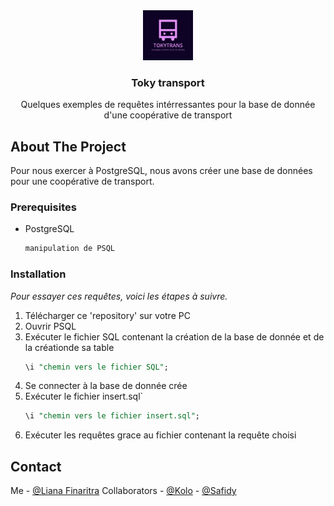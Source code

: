 <div id="top"></div>

<div align="center">
  <a href="https://github.com/othneildrew/Best-README-Template">
    <img src="images/logoToky.jpg" alt="Logo" width="80" height="80">
  </a>

  <h3 align="center">Toky transport</h3>

  <p align="center">
    Quelques exemples de requêtes intérressantes pour la base de donnée d'une coopérative de transport
  </p>
</div>

<!-- ABOUT THE PROJECT -->
## About The Project

Pour nous exercer à PostgreSQL, nous avons créer une base de données pour une coopérative de transport.

### Prerequisites

* PostgreSQL
  ```sh
  manipulation de PSQL
  ```

### Installation

_Pour essayer ces requêtes, voici les étapes à suivre._

1. Télécharger ce 'repository' sur votre PC
2. Ouvrir PSQL
3. Exécuter le fichier SQL contenant la création de la base de donnée et de la créationde sa table
   ```sql
   \i "chemin vers le fichier SQL";
   ```
4. Se connecter à la base de donnée crée
5. Exécuter le fichier insert.sql`
   ```sql
   \i "chemin vers le fichier insert.sql";
6. Exécuter les requêtes grace au fichier contenant la requête choisi

<!-- CONTACT -->
## Contact

Me - [@Liana Finaritra](https://www.facebook.com/Liana.Finaritra.9)
Collaborators - [@Kolo](https://www.facebook.com/profile.php?id=100030673515428) - [@Safidy](https://www.facebook.com/safidy.randriantseheno.1)

